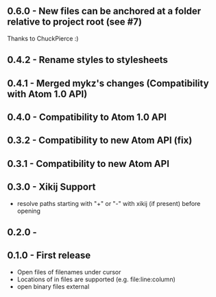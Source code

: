 ## 0.6.0 - New files can be anchored at a folder relative to project root (see #7)

Thanks to ChuckPierce :)

## 0.4.2 - Rename styles to stylesheets

## 0.4.1 - Merged mykz's changes (Compatibility with Atom 1.0 API)

## 0.4.0 - Compatibility to Atom 1.0 API

## 0.3.2 - Compatibility to new Atom API (fix)

## 0.3.1 - Compatibility to new Atom API

## 0.3.0 - Xikij Support
* resolve paths starting with "+" or "-" with xikij (if present)
  before opening

## 0.2.0 -

## 0.1.0 - First release
* Open files of filenames under cursor
* Locations of in files are supported (e.g. file:line:column)
* open binary files external
